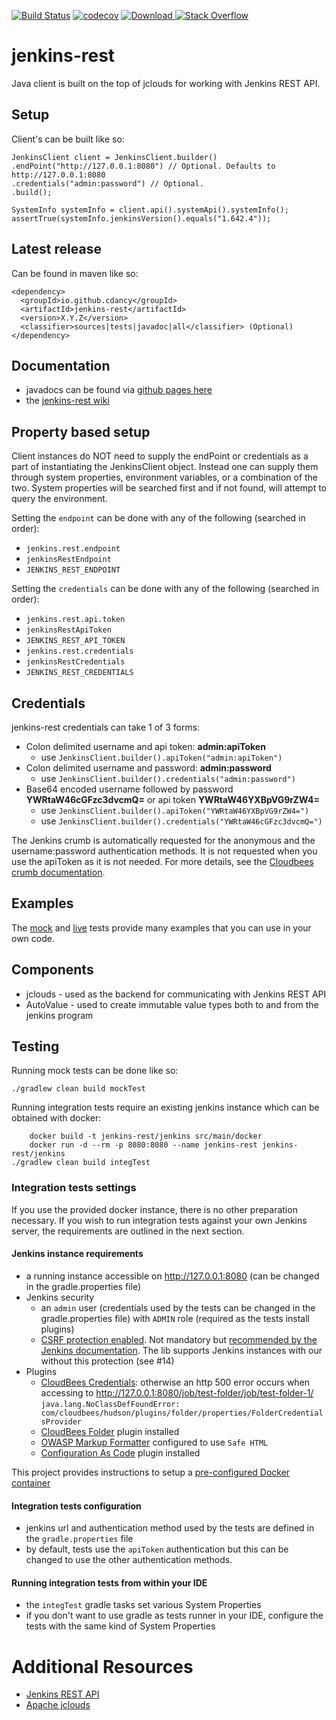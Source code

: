 
[![Build Status](https://travis-ci.org/cdancy/jenkins-rest.svg?branch=master)](https://travis-ci.org/cdancy/jenkins-rest)
[![codecov](https://codecov.io/gh/cdancy/jenkins-rest/branch/master/graph/badge.svg)](https://codecov.io/gh/cdancy/jenkins-rest)
[![Download](https://api.bintray.com/packages/cdancy/java-libraries/jenkins-rest/images/download.svg) ](https://bintray.com/cdancy/java-libraries/jenkins-rest/_latestVersion)
[![Stack Overflow](https://img.shields.io/badge/stack%20overflow-jenkins&#8211;rest-4183C4.svg)](https://stackoverflow.com/questions/tagged/jenkins+rest)

# jenkins-rest

Java client is built on the top of jclouds for working with Jenkins REST API.

## Setup

Client's can be built like so:
```
JenkinsClient client = JenkinsClient.builder()
.endPoint("http://127.0.0.1:8080") // Optional. Defaults to http://127.0.0.1:8080
.credentials("admin:password") // Optional.
.build();

SystemInfo systemInfo = client.api().systemApi().systemInfo();
assertTrue(systemInfo.jenkinsVersion().equals("1.642.4"));
```
      
## Latest release

Can be found in maven like so:
```
<dependency>
  <groupId>io.github.cdancy</groupId>
  <artifactId>jenkins-rest</artifactId>
  <version>X.Y.Z</version>
  <classifier>sources|tests|javadoc|all</classifier> (Optional)
</dependency>
```

## Documentation

* javadocs can be found via [github pages here](http://cdancy.github.io/jenkins-rest/docs/javadoc/)
* the [jenkins-rest wiki](https://github.com/cdancy/jenkins-rest/wiki)

## Property based setup

Client instances do NOT need to supply the endPoint or credentials as a part of instantiating the JenkinsClient object. 
Instead one can supply them through system properties, environment variables, or a combination 
of the two. System properties will be searched first and if not found, will attempt to 
query the environment.

Setting the `endpoint` can be done with any of the following (searched in order):

- `jenkins.rest.endpoint`
- `jenkinsRestEndpoint`
- `JENKINS_REST_ENDPOINT`

Setting the `credentials` can be done with any of the following (searched in order):

- `jenkins.rest.api.token`
- `jenkinsRestApiToken`
- `JENKINS_REST_API_TOKEN`
- `jenkins.rest.credentials`
- `jenkinsRestCredentials`
- `JENKINS_REST_CREDENTIALS`

## Credentials

jenkins-rest credentials can take 1 of 3 forms:

- Colon delimited username and api token: __admin:apiToken__
  - use `JenkinsClient.builder().apiToken("admin:apiToken")`
- Colon delimited username and password: __admin:password__
  - use `JenkinsClient.builder().credentials("admin:password")`
- Base64 encoded username followed by password __YWRtaW46cGFzc3dvcmQ=__ or api token __YWRtaW46YXBpVG9rZW4=__
  - use `JenkinsClient.builder().apiToken("YWRtaW46YXBpVG9rZW4=")`
  - use `JenkinsClient.builder().credentials("YWRtaW46cGFzc3dvcmQ=")`

The Jenkins crumb is automatically requested for the anonymous and the username:password authentication methods.
It is not requested when you use the apiToken as it is not needed.
For more details, see the [Cloudbees crumb documentation](https://support.cloudbees.com/hc/en-us/articles/219257077-CSRF-Protection-Explained).

## Examples

The [mock](https://github.com/cdancy/jenkins-rest/tree/master/src/test/java/com/cdancy/jenkins/rest/features) and [live](https://github.com/cdancy/jenkins-rest/tree/master/src/test/java/com/cdancy/jenkins/rest/features) tests provide many examples
that you can use in your own code.

## Components

- jclouds \- used as the backend for communicating with Jenkins REST API
- AutoValue \- used to create immutable value types both to and from the jenkins program
    
## Testing

Running mock tests can be done like so:

	./gradlew clean build mockTest
	
Running integration tests require an existing jenkins instance which can be obtained with docker:

        docker build -t jenkins-rest/jenkins src/main/docker
        docker run -d --rm -p 8080:8080 --name jenkins-rest jenkins-rest/jenkins
	./gradlew clean build integTest 

### Integration tests settings

If you use the provided docker instance, there is no other preparation necessary.
If you wish to run integration tests against your own Jenkins server, the requirements are outlined in the next section.

#### Jenkins instance requirements

- a running instance accessible on http://127.0.0.1:8080 (can be changed in the gradle.properties file)
- Jenkins security
  - an `admin` user (credentials used by the tests can be changed in the gradle.properties file) with `ADMIN` role (required as the tests install plugins)
  - [CSRF protection enabled](https://wiki.jenkins.io/display/JENKINS/CSRF+Protection). Not mandatory but [recommended by the Jenkins documentation](https://jenkins.io/doc/book/system-administration/security/#protect-users-of-jenkins-from-other-threats). The lib supports Jenkins instances with our without this protection (see #14)
- Plugins
  - [CloudBees Credentials](https://plugins.jenkins.io/cloudbees-credentials): otherwise an http 500 error occurs when accessing
to http://127.0.0.1:8080/job/test-folder/job/test-folder-1/ `java.lang.NoClassDefFoundError: com/cloudbees/hudson/plugins/folder/properties/FolderCredentialsProvider`
  - [CloudBees Folder](https://plugins.jenkins.io/cloudbees-folder) plugin installed
  - [OWASP Markup Formatter](https://plugins.jenkins.io/antisamy-markup-formatter) configured to use `Safe HTML`
  - [Configuration As Code](https://plugins.jenkins.io/configuration-as-code) plugin installed

This project provides instructions to setup a [pre-configured Docker container](src/main/docker/README.md)

#### Integration tests configuration

- jenkins url and authentication method used by the tests are defined in the `gradle.properties` file
- by default, tests use the `apiToken` authentication but this can be changed to use the other authentication methods.


#### Running integration tests from within your IDE

- the `integTest` gradle tasks set various System Properties
- if you don't want to use gradle as tests runner in your IDE, configure the tests with the same kind of System Properties



# Additional Resources

* [Jenkins REST API](http://wiki.jenkins-ci.org/display/JENKINS/Remote+access+API)
* [Apache jclouds](https://jclouds.apache.org/start/)

